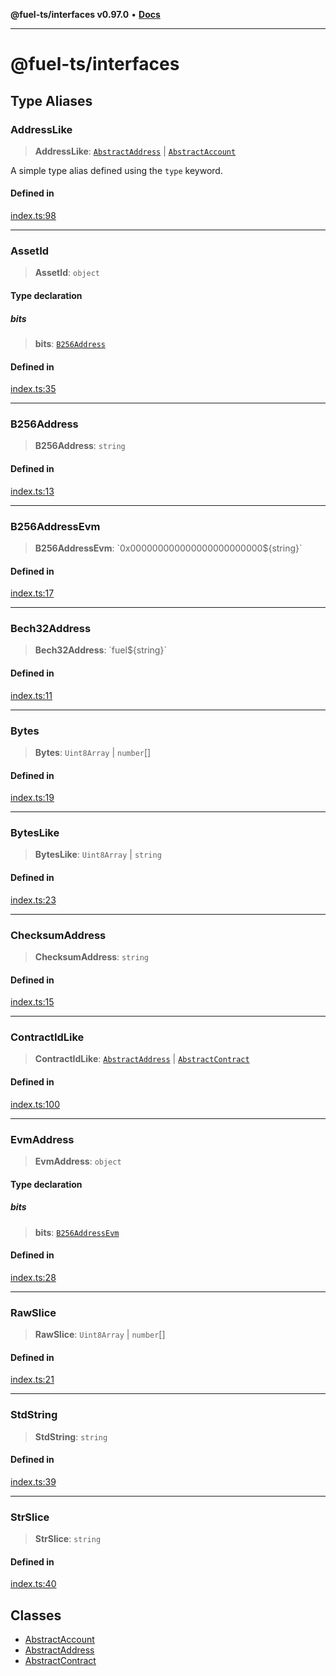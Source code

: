 **@fuel-ts/interfaces v0.97.0** • [**Docs**](index.md)

***

# @fuel-ts/interfaces

## Type Aliases

### AddressLike

> **AddressLike**: [`AbstractAddress`](./AbstractAddress.md) \| [`AbstractAccount`](./AbstractAccount.md)

A simple type alias defined using the `type` keyword.

#### Defined in

[index.ts:98](https://github.com/FuelLabs/fuels-ts/blob/4c225773d9c890e3b3b178fd875342439d5d1ede/packag./src/index.ts#L98)

***

### AssetId

> **AssetId**: `object`

#### Type declaration

##### bits

> **bits**: [`B256Address`](index.md#b256address)

#### Defined in

[index.ts:35](https://github.com/FuelLabs/fuels-ts/blob/4c225773d9c890e3b3b178fd875342439d5d1ede/packag./src/index.ts#L35)

***

### B256Address

> **B256Address**: `string`

#### Defined in

[index.ts:13](https://github.com/FuelLabs/fuels-ts/blob/4c225773d9c890e3b3b178fd875342439d5d1ede/packag./src/index.ts#L13)

***

### B256AddressEvm

> **B256AddressEvm**: \`0x000000000000000000000000$\{string\}\`

#### Defined in

[index.ts:17](https://github.com/FuelLabs/fuels-ts/blob/4c225773d9c890e3b3b178fd875342439d5d1ede/packag./src/index.ts#L17)

***

### Bech32Address

> **Bech32Address**: \`fuel$\{string\}\`

#### Defined in

[index.ts:11](https://github.com/FuelLabs/fuels-ts/blob/4c225773d9c890e3b3b178fd875342439d5d1ede/packag./src/index.ts#L11)

***

### Bytes

> **Bytes**: `Uint8Array` \| `number`[]

#### Defined in

[index.ts:19](https://github.com/FuelLabs/fuels-ts/blob/4c225773d9c890e3b3b178fd875342439d5d1ede/packag./src/index.ts#L19)

***

### BytesLike

> **BytesLike**: `Uint8Array` \| `string`

#### Defined in

[index.ts:23](https://github.com/FuelLabs/fuels-ts/blob/4c225773d9c890e3b3b178fd875342439d5d1ede/packag./src/index.ts#L23)

***

### ChecksumAddress

> **ChecksumAddress**: `string`

#### Defined in

[index.ts:15](https://github.com/FuelLabs/fuels-ts/blob/4c225773d9c890e3b3b178fd875342439d5d1ede/packag./src/index.ts#L15)

***

### ContractIdLike

> **ContractIdLike**: [`AbstractAddress`](./AbstractAddress.md) \| [`AbstractContract`](./AbstractContract.md)

#### Defined in

[index.ts:100](https://github.com/FuelLabs/fuels-ts/blob/4c225773d9c890e3b3b178fd875342439d5d1ede/packag./src/index.ts#L100)

***

### EvmAddress

> **EvmAddress**: `object`

#### Type declaration

##### bits

> **bits**: [`B256AddressEvm`](index.md#b256addressevm)

#### Defined in

[index.ts:28](https://github.com/FuelLabs/fuels-ts/blob/4c225773d9c890e3b3b178fd875342439d5d1ede/packag./src/index.ts#L28)

***

### RawSlice

> **RawSlice**: `Uint8Array` \| `number`[]

#### Defined in

[index.ts:21](https://github.com/FuelLabs/fuels-ts/blob/4c225773d9c890e3b3b178fd875342439d5d1ede/packag./src/index.ts#L21)

***

### StdString

> **StdString**: `string`

#### Defined in

[index.ts:39](https://github.com/FuelLabs/fuels-ts/blob/4c225773d9c890e3b3b178fd875342439d5d1ede/packag./src/index.ts#L39)

***

### StrSlice

> **StrSlice**: `string`

#### Defined in

[index.ts:40](https://github.com/FuelLabs/fuels-ts/blob/4c225773d9c890e3b3b178fd875342439d5d1ede/packag./src/index.ts#L40)

## Classes

- [AbstractAccount](./AbstractAccount.md)
- [AbstractAddress](./AbstractAddress.md)
- [AbstractContract](./AbstractContract.md)
